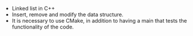 - Linked list in C++
- Insert, remove and modify the data structure.
- It is necessary to use CMake, in addition to having a main that tests the functionality of the code.
